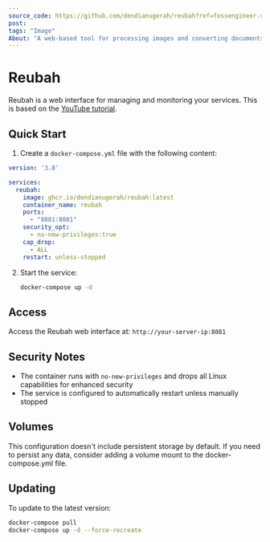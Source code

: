 ```yaml
---
source_code: https://github.com/dendianugerah/reubah?ref=fossengineer.com
post: 
tags: "Image"
About: "A web-based tool for processing images and converting documents with a simple interface"
---
```



# Reubah

Reubah is a web interface for managing and monitoring your services. This is based on the [YouTube tutorial](https://www.youtube.com/watch?v=2jftRXvHvlU).

## Quick Start

1. Create a `docker-compose.yml` file with the following content:

```yaml
version: '3.8'

services:
  reubah:
    image: ghcr.io/dendianugerah/reubah:latest
    container_name: reubah
    ports:
      - "8081:8081"
    security_opt:
      - no-new-privileges:true
    cap_drop:
      - ALL
    restart: unless-stopped
```

2. Start the service:
   ```bash
   docker-compose up -d
   ```

## Access

Access the Reubah web interface at: `http://your-server-ip:8081`

## Security Notes

- The container runs with `no-new-privileges` and drops all Linux capabilities for enhanced security
- The service is configured to automatically restart unless manually stopped

## Volumes

This configuration doesn't include persistent storage by default. If you need to persist any data, consider adding a volume mount to the docker-compose.yml file.

## Updating

To update to the latest version:
```bash
docker-compose pull
docker-compose up -d --force-recreate
```
